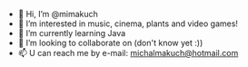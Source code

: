 - 👋 Hi, I’m @mimakuch
- 👀 I’m interested in music, cinema, plants and video games!
- 🌱 I’m currently learning Java
- 💞️ I’m looking to collaborate on (don't know yet :))
- 📫 U can reach me by e-mail: michalmakuch@hotmail.com

